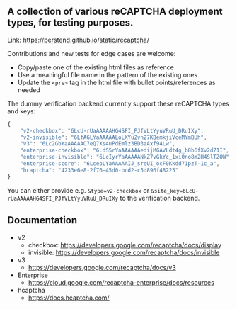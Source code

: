 ## A collection of various reCAPTCHA deployment types, for testing purposes.

Link: https://berstend.github.io/static/recaptcha/

Contributions and new tests for edge cases are welcome:
* Copy/paste one of the existing html files as reference
* Use a meaningful file name in the pattern of the existing ones
* Update the `<pre>` tag in the html file with bullet points/references as needed

The dummy verification backend currently support these reCAPTCHA types and keys:
```js
{
    "v2-checkbox": "6LcU-rUaAAAAAHG4SFI_PJfVLtYyuVRuU_DRuIXy",
    "v2-invisible": "6LfAGLYaAAAAALoLXYu2vn27KBemkjiVceMYmBUh",
    "v3": "6Lc2GbYaAAAAAO7eQ7Xs4uPdEmlz3BD3aAxf94Lw",
    "enterprise-checkbox": "6LdS5rYaAAAAAAedijMGAVLdt4g_b8b6fXv2d71I",
    "enterprise-invisible": "6LcIyrYaAAAAANkZ7vGkYc_1xi0no8m2H4SlTZOW",
    "enterprise-score": "6LceoLYaAAAAAIJ_sreUI_ocF0Kkdd71pzT-1c_a",
    "hcaptcha": "4233e6e8-2f76-45d0-bcd2-c5d896f48225"
}
```

You can either provide e.g. `&type=v2-checkbox` or `&site_key=6LcU-rUaAAAAAHG4SFI_PJfVLtYyuVRuU_DRuIXy` to the verification backend.

## Documentation

* v2
    * checkbox: https://developers.google.com/recaptcha/docs/display
    * invisible: https://developers.google.com/recaptcha/docs/invisible
* v3
    * https://developers.google.com/recaptcha/docs/v3
* Enterprise
    * https://cloud.google.com/recaptcha-enterprise/docs/resources
* hcaptcha
    * https://docs.hcaptcha.com/

